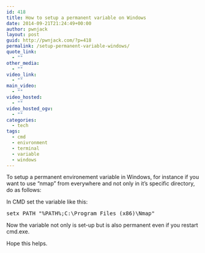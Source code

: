 ```yaml
---
id: 418
title: How to setup a permanent variable on Windows
date: 2014-09-21T21:24:49+00:00
author: pwnjack
layout: post
guid: http://pwnjack.com/?p=418
permalink: /setup-permanent-variable-windows/
quote_link:
  - ""
other_media:
  - ""
video_link:
  - ""
main_video:
  - ""
video_hosted:
  - ""
video_hosted_ogv:
  - ""
categories:
  - tech
tags:
  - cmd
  - enivronment
  - terminal
  - variable
  - windows
---
```

To setup a permanent environement variable in Windows, for instance if you want to use &#8220;nmap&#8221; from everywhere and not only in it&#8217;s specific directory, do as follows:

In CMD set the variable like this:

<pre class="brush: plain; title: ; notranslate" title="">setx PATH "%PATH%;C:\Program Files (x86)\Nmap"
</pre>

Now the variable not only is set-up but is also permanent even if you restart cmd.exe.

Hope this helps.